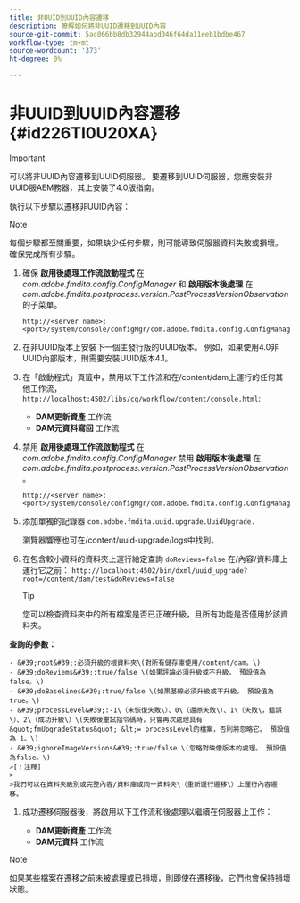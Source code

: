 ```yaml
---
title: 非UUID到UUID內容遷移
description: 瞭解如何將非UUID遷移到UUID內容
source-git-commit: 5ac066bb8db32944abd046f64da11eeb1bdbe467
workflow-type: tm+mt
source-wordcount: '373'
ht-degree: 0%

---
```



# 非UUID到UUID內容遷移 {#id226TI0U20XA}

>[!IMPORTANT]
>
> 可以將非UUID內容遷移到UUID伺服器。 要遷移到UUID伺服器，您應安裝非UUID服AEM務器，其上安裝了4.0版指南。

執行以下步驟以遷移非UUID內容：

>[!NOTE]
>
> 每個步驟都至關重要，如果缺少任何步驟，則可能導致伺服器資料失敗或損壞。 確保完成所有步驟。

1. 確保 **啟用後處理工作流啟動程式** 在 *com.adobe.fmdita.config.ConfigManager* 和 **啟用版本後處理** 在 *com.adobe.fmdita.postprocess.version.PostProcessVersionObservation* 的子菜單。

   ```http
   http://<server name>:<port>/system/console/configMgr/com.adobe.fmdita.config.ConfigManager
   ```

1. 在非UUID版本上安裝下一個主發行版的UUID版本。 例如，如果使用4.0非UUID內部版本，則需要安裝UUID版本4.1。

1. 在「啟動程式」頁籤中，禁用以下工作流和在/content/dam上運行的任何其他工作流， `http://localhost:4502/libs/cq/workflow/content/console.html`:

   - **DAM更新資產** 工作流
   - **DAM元資料寫回** 工作流

1. 禁用 **啟用後處理工作流啟動程式** 在 *com.adobe.fmdita.config.ConfigManager* 禁用 **啟用版本後處理** 在 *com.adobe.fmdita.postprocess.version.PostProcessVersionObservation*。

   ```http
   http://<server name>:<port>/system/console/configMgr/com.adobe.fmdita.config.ConfigManager
   ```

1. 添加單獨的記錄器 `com.adobe.fmdita.uuid.upgrade.UuidUpgrade.`

   瀏覽器響應也可在/content/uuid-upgrade/logs中找到。

1. 在包含較小資料的資料夾上運行給定查詢 `doReviews=false` 在/內容/資料庫上運行它之前： `http://localhost:4502/bin/dxml/uuid_upgrade?root=/content/dam/test&doReviews=false`

   >[!TIP]
   >
   >  您可以檢查資料夾中的所有檔案是否已正確升級，且所有功能是否僅用於該資料夾。

**查詢的參數：**

    - &#39;root&#39;:必須升級的根資料夾\(對所有儲存庫使用/content/dam。\)
    - &#39;doReviems&#39;:true/false \(如果評論必須升級或不升級。 預設值為false。\)
    - &#39;doBaselines&#39;:true/false \(如果基線必須升級或不升級。 預設值為true。\)
    - &#39;processLevel&#39;:-1\（未恢復失敗\）、0\（還原失敗\）、1\（失敗\，錯誤\）、2\（成功升級\）\(失敗後重試指令碼時，只會再次處理具有&quot;fmUpgradeStatus&quot; &lt;= processLevel的檔案，否則將忽略它。 預設值為 1。\)
    - &#39;ignoreImageVersions&#39;:true/false \(忽略對映像版本的處理。 預設值為false。\)
    >[！注釋]
    >
    >我們可以在資料夾級別或完整內容/資料庫或同一資料夾\（重新運行遷移\）上運行內容遷移。

1. 成功遷移伺服器後，將啟用以下工作流和後處理以繼續在伺服器上工作：

   - **DAM更新資產** 工作流
   - **DAM元資料** 工作流

>[!NOTE]
>
> 如果某些檔案在遷移之前未被處理或已損壞，則即使在遷移後，它們也會保持損壞狀態。

